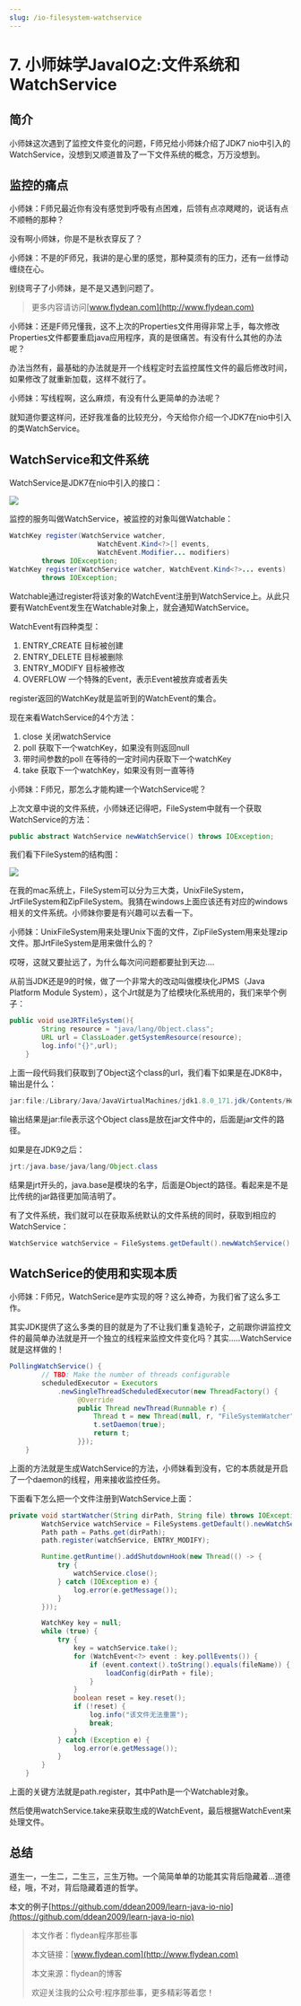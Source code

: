 ```yaml
---
slug: /io-filesystem-watchservice
---
```


# 7. 小师妹学JavaIO之:文件系统和WatchService

## 简介

小师妹这次遇到了监控文件变化的问题，F师兄给小师妹介绍了JDK7 nio中引入的WatchService，没想到又顺道普及了一下文件系统的概念，万万没想到。

## 监控的痛点

小师妹：F师兄最近你有没有感觉到呼吸有点困难，后领有点凉飕飕的，说话有点不顺畅的那种？

没有啊小师妹，你是不是秋衣穿反了？

小师妹：不是的F师兄，我讲的是心里的感觉，那种莫须有的压力，还有一丝悸动缠绕在心。

别绕弯子了小师妹，是不是又遇到问题了。

> 更多内容请访问[www.flydean.com](http://www.flydean.com)

小师妹：还是F师兄懂我，这不上次的Properties文件用得非常上手，每次修改Properties文件都要重启java应用程序，真的是很痛苦。有没有什么其他的办法呢？

办法当然有，最基础的办法就是开一个线程定时去监控属性文件的最后修改时间，如果修改了就重新加载，这样不就行了。

小师妹：写线程啊，这么麻烦，有没有什么更简单的办法呢？

就知道你要这样问，还好我准备的比较充分，今天给你介绍一个JDK7在nio中引入的类WatchService。

## WatchService和文件系统

WatchService是JDK7在nio中引入的接口：

![](https://img-blog.csdnimg.cn/20200518144135360.png?x-oss-process=image/watermark,type_ZmFuZ3poZW5naGVpdGk,shadow_0,text_aHR0cDovL3d3dy5mbHlkZWFuLmNvbQ==,size_35,color_8F8F8F,t_70)

监控的服务叫做WatchService，被监控的对象叫做Watchable：

~~~java
WatchKey register(WatchService watcher,
                      WatchEvent.Kind<?>[] events,
                      WatchEvent.Modifier... modifiers)
        throws IOException;
WatchKey register(WatchService watcher, WatchEvent.Kind<?>... events)
        throws IOException;
~~~

Watchable通过register将该对象的WatchEvent注册到WatchService上。从此只要有WatchEvent发生在Watchable对象上，就会通知WatchService。

WatchEvent有四种类型：

1. ENTRY_CREATE  目标被创建
2. ENTRY_DELETE 目标被删除
3. ENTRY_MODIFY 目标被修改
4. OVERFLOW 一个特殊的Event，表示Event被放弃或者丢失

register返回的WatchKey就是监听到的WatchEvent的集合。

现在来看WatchService的4个方法：

1. close  关闭watchService
2. poll  获取下一个watchKey，如果没有则返回null
3. 带时间参数的poll  在等待的一定时间内获取下一个watchKey
4. take 获取下一个watchKey，如果没有则一直等待

小师妹：F师兄，那怎么才能构建一个WatchService呢？

上次文章中说的文件系统，小师妹还记得吧，FileSystem中就有一个获取WatchService的方法：

~~~java
public abstract WatchService newWatchService() throws IOException;
~~~

我们看下FileSystem的结构图：

![](https://img-blog.csdnimg.cn/20200518143230776.png?x-oss-process=image/watermark,type_ZmFuZ3poZW5naGVpdGk,shadow_0,text_aHR0cDovL3d3dy5mbHlkZWFuLmNvbQ==,size_35,color_8F8F8F,t_70)

在我的mac系统上，FileSystem可以分为三大类，UnixFileSystem，JrtFileSystem和ZipFileSystem。我猜在windows上面应该还有对应的windows相关的文件系统。小师妹你要是有兴趣可以去看一下。

小师妹：UnixFileSystem用来处理Unix下面的文件，ZipFileSystem用来处理zip文件。那JrtFileSystem是用来做什么的？

哎呀，这就又要扯远了，为什么每次问问题都要扯到天边....

从前当JDK还是9的时候，做了一个非常大的改动叫做模块化JPMS（Java Platform Module System），这个Jrt就是为了给模块化系统用的，我们来举个例子：

~~~java
public void useJRTFileSystem(){
        String resource = "java/lang/Object.class";
        URL url = ClassLoader.getSystemResource(resource);
        log.info("{}",url);
    }
~~~

上面一段代码我们获取到了Object这个class的url，我们看下如果是在JDK8中，输出是什么：

~~~java
jar:file:/Library/Java/JavaVirtualMachines/jdk1.8.0_171.jdk/Contents/Home/jre/lib/rt.jar!/java/lang/Object.class
~~~

输出结果是jar:file表示这个Object class是放在jar文件中的，后面是jar文件的路径。

如果是在JDK9之后：

~~~java
jrt:/java.base/java/lang/Object.class
~~~

结果是jrt开头的，java.base是模块的名字，后面是Object的路径。看起来是不是比传统的jar路径更加简洁明了。

有了文件系统，我们就可以在获取系统默认的文件系统的同时，获取到相应的WatchService：

~~~java
WatchService watchService = FileSystems.getDefault().newWatchService();
~~~

## WatchSerice的使用和实现本质

小师妹：F师兄，WatchSerice是咋实现的呀？这么神奇，为我们省了这么多工作。

其实JDK提供了这么多类的目的就是为了不让我们重复造轮子，之前跟你讲监控文件的最简单办法就是开一个独立的线程来监控文件变化吗？其实.....WatchService就是这样做的！

~~~java
PollingWatchService() {
        // TBD: Make the number of threads configurable
        scheduledExecutor = Executors
            .newSingleThreadScheduledExecutor(new ThreadFactory() {
                 @Override
                 public Thread newThread(Runnable r) {
                     Thread t = new Thread(null, r, "FileSystemWatcher", 0, false);
                     t.setDaemon(true);
                     return t;
                 }});
    }
~~~

上面的方法就是生成WatchService的方法，小师妹看到没有，它的本质就是开启了一个daemon的线程，用来接收监控任务。

下面看下怎么把一个文件注册到WatchService上面：

~~~java
private void startWatcher(String dirPath, String file) throws IOException {
        WatchService watchService = FileSystems.getDefault().newWatchService();
        Path path = Paths.get(dirPath);
        path.register(watchService, ENTRY_MODIFY);

        Runtime.getRuntime().addShutdownHook(new Thread(() -> {
            try {
                watchService.close();
            } catch (IOException e) {
                log.error(e.getMessage());
            }
        }));

        WatchKey key = null;
        while (true) {
            try {
                key = watchService.take();
                for (WatchEvent<?> event : key.pollEvents()) {
                    if (event.context().toString().equals(fileName)) {
                        loadConfig(dirPath + file);
                    }
                }
                boolean reset = key.reset();
                if (!reset) {
                    log.info("该文件无法重置");
                    break;
                }
            } catch (Exception e) {
                log.error(e.getMessage());
            }
        }
    }
~~~

上面的关键方法就是path.register，其中Path是一个Watchable对象。

然后使用watchService.take来获取生成的WatchEvent，最后根据WatchEvent来处理文件。

## 总结

道生一，一生二，二生三，三生万物。一个简简单单的功能其实背后隐藏着...道德经，哦，不对，背后隐藏着道的哲学。

本文的例子[https://github.com/ddean2009/learn-java-io-nio](https://github.com/ddean2009/learn-java-io-nio)

> 本文作者：flydean程序那些事
> 
> 本文链接：[www.flydean.com](http://www.flydean.com)
> 
> 本文来源：flydean的博客
> 
> 欢迎关注我的公众号:程序那些事，更多精彩等着您！

